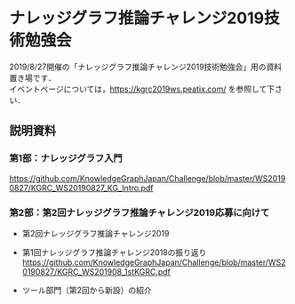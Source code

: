 # ナレッジグラフ推論チャレンジ2019技術勉強会
2019/8/27開催の「ナレッジグラフ推論チャレンジ2019技術勉強会」用の資料置き場です．  
イベントページについては，https://kgrc2019ws.peatix.com/ を参照して下さい．

## 説明資料
### 第1部：ナレッジグラフ入門
https://github.com/KnowledgeGraphJapan/Challenge/blob/master/WS20190827/KGRC_WS20190827_KG_Intro.pdf  

### 第2部：第2回ナレッジグラフ推論チャレンジ2019応募に向けて 
- 第2回ナレッジグラフ推論チャレンジ2019  

- 第1回ナレッジグラフ推論チャレンジ2018の振り返り  
https://github.com/KnowledgeGraphJapan/Challenge/blob/master/WS20190827/KGRC_WS201908_1stKGRC.pdf  
- ツール部門（第2回から新設）の紹介  
